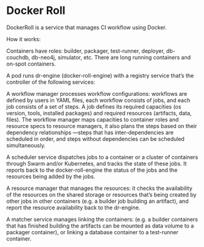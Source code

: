 # Docker Roll

DockerRoll is a service that manages CI workflow using Docker.

How it works:

Containers have roles: builder, packager, test-runner, deployer, db-couchdb, db-neo4j, simulator, etc. There are long running containers and on-spot containers.

A pod runs dr-engine (docker-roll-engine) with a registry service that’s the controller of the following services:

A workflow manager processes workflow configurations: workflows are defined by users in YAML files, each workflow consists of jobs, and each job consists of a set of steps. A job defines its required capacities (os version, tools, installed packages) and required resources (artifacts, data, files). The workflow manager maps capacities to container roles and resource specs to resource managers,  it also plans the steps based on their dependency relationships —steps that has inter-dependencies are scheduled in order, and steps without dependencies can be scheduled simultaneously.

A scheduler service dispatches jobs to a container or a cluster of containers through Swarm and/or Kubernetes, and tracks the state of these jobs. It reports back to the docker-roll-engine the status of the jobs and the resources being added by the jobs.

A resource manager that manages the resources: it checks the availability of the resources on the shared storage or resources that’s being created by other jobs in other containers (e.g. a builder job building an artifact), and report the resource availability back to the dr-engine.

A matcher service manages linking the containers:  (e.g. a builder containers that has finished building the artifacts can be mounted as data volume to a packager container), or linking a database container to a test-runner container.
